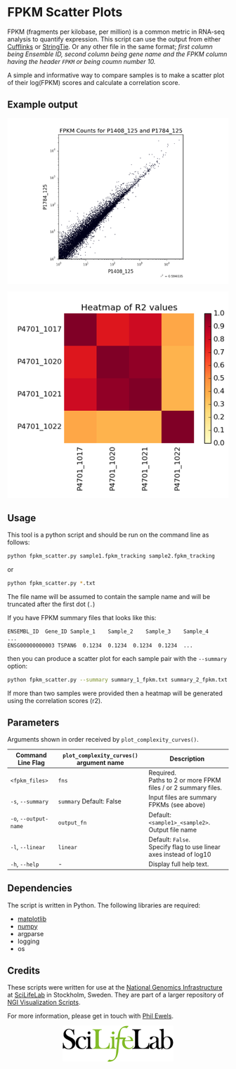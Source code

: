 
# FPKM Scatter Plots
FPKM (fragments per kilobase, per million) is a common metric in RNA-seq analysis to quantify expression. This script can use the output from either [Cufflinks](http://cole-trapnell-lab.github.io/cufflinks/) or [StringTie](https://ccb.jhu.edu/software/stringtie/). Or any other file in the same format; _first column being Ensemble ID, second column being gene name and the FPKM column having the header `FPKM` or being coumn number 10._ 

A simple and informative way to compare samples is to make a scatter plot of their
log(FPKM) scores and calculate a correlation score. 

## Example output
![FPKM Scatter Plot](../../examples/fpkm_scatter.png)


![FPKM Scatter Plot](../../examples/heatmap.png)
## Usage

This tool is a python script and should be run on the command line as follows:

```bash
python fpkm_scatter.py sample1.fpkm_tracking sample2.fpkm_tracking
```
or 

```bash
python fpkm_scatter.py *.txt 
```
The file name will be assumed to contain the sample name and will be truncated after the first dot (`.`) 

If you have FPKM summary files that looks like this:

```
ENSEMBL_ID	Gene_ID	Sample_1	Sample_2	Sample_3	Sample_4	...
ENSG00000000003	TSPAN6	0.1234	0.1234	0.1234	0.1234	...
```

then you can produce a scatter plot for each sample pair with the `--summary` option:

```bash
python fpkm_scatter.py --summary summary_1_fpkm.txt summary_2_fpkm.txt
```

If more than two samples were provided then a heatmap will be generated using the correlation scores (r2).
## Parameters

Arguments shown in order received by `plot_complexity_curves()`.

Command Line Flag | `plot_complexity_curves()` argument name | Description
----------------- | -------------------- | -----------
`<fpkm_files>` | `fns` | Required.<br>Paths to 2 or more FPKM files / or 2 summary files.
`-s`, `--summary` | `summary` Default: False<br>|Input files are summary FPKMs (see above)
`-o`, `--output-name` | `output_fn` | Default: `<sample1>_<sample2>`.<br>Output file name
`-l`, `--linear` | `linear` | Default: `False`.<br>Specify flag to use linear axes instead of log10
`-h`, `--help` | - | Display full help text.

## Dependencies

The script is written in Python. The following libraries are required:

* [matplotlib](http://matplotlib.org/)
* [numpy](http://www.numpy.org/)
* argparse
* logging
* os


## Credits
These scripts were written for use at the 
[National Genomics Infrastructure](https://portal.scilifelab.se/genomics/)
at [SciLifeLab](http://www.scilifelab.se/) in Stockholm, Sweden. They are 
part of a larger repository of
[NGI Visualization Scripts](https://github.com/SciLifeLab/ngi_visualizations).

For more information, please get in touch with
[Phil Ewels](https://github.com/ewels).

<p align="center"><a href="http://www.scilifelab.se/" target="_blank"><img src="../../examples/SciLifeLab_logo.png" title="SciLifeLab"></a></p>

